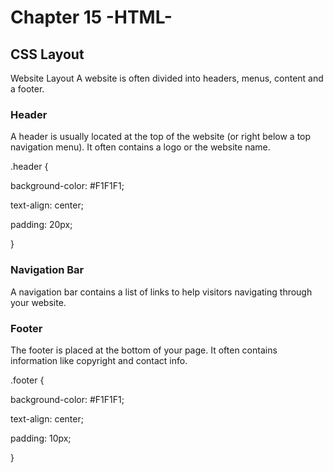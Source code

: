 # Chapter 15 -HTML-
## CSS Layout

Website Layout
A website is often divided into headers, menus, content and a footer.
### Header
A header is usually located at the top of the website (or right below a top navigation menu). It often contains a logo or the website name.

.header {
 
  background-color: #F1F1F1;
 
  text-align: center;
 
  padding: 20px;

}

### Navigation Bar
A navigation bar contains a list of links to help visitors navigating through your website.

### Footer
The footer is placed at the bottom of your page. It often contains information like copyright and contact info.

.footer {
 
  background-color: #F1F1F1;
 
  text-align: center;
 
  padding: 10px;

}
